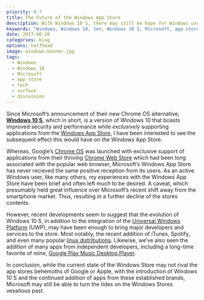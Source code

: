 ```yaml
---
priority: 0.7
title: The Future of the Windows App Store
description: With Windows 10 S, there may still be hope for Windows users yet
keywords: "Windows, Windows 10, ten, Windows 10 S, Microsoft, app store, app, store, application, mobile, tech, technology, Google, chromebook, chrome os, chrome, surface"
date: 2017-06-20
categories: blog
options: halfhead 
image: windows-banner.jpg
tags:
  - Windows
  - Windows 10
  - Microsoft
  - app store
  - tech
  - surface
  - discussion
---
```


Since Microsoft&rsquo;s announcement of their new Chrome OS alternative, <a href="https://www.microsoft.com/en-us/windows/windows-10-s" target="_blank">**Windows 10 S**</a>, which in short, is a version of Windows 10 that boasts improved security and performance while *exclusively* supporting applications from the <a href="https://www.microsoft.com/en-us/store/apps/windows?icid=CNavAppsWindowsApps" target="_blank">Windows App Store</a>, I have been interested to see the subsequent effect this would have on the Windows App Store.

Whereas, Google&rsquo;s <a href="https://www.chromium.org/chromium-os" target="_blank">Chrome OS</a> was launched with exclusive support of applications from their thriving <a href="https://chrome.google.com/webstore/category/collection/for_your_desktop" target="_blank">Chrome Web Store</a> which had been long associated with the popular web browser, Microsoft&rsquo;s Windows App Store has never recieved the same positive reception from its users.
As an active Windows user, like many others, my experiences with the Windows App Store have been brief and often left much to be desired. A caveat, which presumably held great influence over Microsoft&rsquo;s recent shift away from the smartphone market. Thus, resulting in a further decline of the stores contents.

However, recent developments seem to suggest that the evolution of Windows 10 S, in addition to the integration of the <a href="https://docs.microsoft.com/en-us/windows/uwp/get-started/whats-a-uwp" target="_blank">Universal Windows Platform</a> (UWP), may have been enough to bring major developers and services to the store. Most notably, the recent addition of iTunes, Spotify, and even many popular <a href="https://www.theverge.com/circuitbreaker/2017/5/11/15625320/ubuntu-suse-linux-fedora-windows-store-microsoft-build-2017" target="_blank">linux distributions</a>. Likewise, we&rsquo;ve also seen the addition of many apps from independent developers, including a long-time favorite of mine, <a href="https://www.googleplaymusicdesktopplayer.com/" target="_blank">Google Play Music Desktop Player</a>.

In conclusion, while the current state of the Windows Store may not rival the app stores behemoths of Google or Apple, with the introduction of Windows 10 S and the continued addition of apps from these established brands, Microsoft may still be able to turn the tides on the Windows Stores vexatious past.
